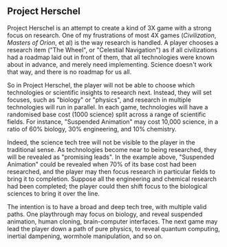 ## Project Herschel

Project Herschel is an attempt to create a kind of 3X game with a strong focus on research. One of my frustrations of most 4X games (_Civilization_, _Masters of Orion_, et al) is the way research is handled. A player chooses a research item ("The Wheel", or "Celestial Navigation") as if all civilizations had a roadmap laid out in front of them, that all technologies were known about in advance, and merely need implementing. Science doesn't work that way, and there is no roadmap for us all.

So in Project Herschel, the player will not be able to choose which technologies or scientific insights to research next. Instead, they will set focuses, such as "biology" or "physics", and research in multiple technologies will run in parallel. In each game, technologies will have a randomised base cost (1000 science) split across a range of scientific fields. For instance, "Suspended Animation" may cost 10,000 science, in a ratio of 60% biology, 30% engineering, and 10% chemistry.

Indeed, the science tech tree will not be visible to the player in the traditional sense. As technologies become near to being researched, they will be revealed as "promising leads". In the example above, "Suspended Animation" could be revealed when 70% of its base cost had been researched, and the player may then focus research in particular fields to bring it to completion. Suppose all the engineering and chemical research had been completed; the player could then shift focus to the biological sciences to bring it over the line.

The intention is to have a broad and deep tech tree, with multiple valid paths. One playthrough may focus on biology, and reveal suspended animation, human cloning, brain-computer interfaces. The next game may lead the player down a path of pure physics, to reveal quantum computing, inertial dampening, wormhole manipulation, and so on.
